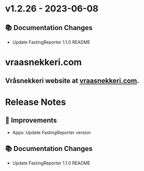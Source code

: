 # v1.2.26 - 2023-06-08
## 📚 Documentation Changes
- Update FastingReporter 1.1.0 README

# vraasnekkeri.com
## Vråsnekkeri website at [vraasnekkeri.com](https://www.vraasnekkeri.com).

# Release Notes
## 🔨 Improvements
- Apps: Update FastingReporter version

## 📚 Documentation Changes
- Update FastingReporter 1.1.0 README